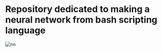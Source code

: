# Repository dedicated to making a neural network from bash scripting language

![nn](https://user-images.githubusercontent.com/67758714/177638848-24e20a9d-2bca-419e-b233-1cd25a8ec316.PNG)